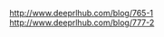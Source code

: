 

<!--
 * @version:
 * @Author:  StevenJokess（蔡舒起） https://github.com/StevenJokess
 * @Date: 2023-09-12 14:04:06
 * @LastEditors:  StevenJokess（蔡舒起） https://github.com/StevenJokess
 * @LastEditTime: 2023-09-12 14:04:18
 * @Description:
 * @Help me: make friends by a867907127@gmail.com and help me get some “foreign” things or service I need in life; 如有帮助，请资助，失业3年了。![支付宝收款码](https://github.com/StevenJokess/d2rl/blob/master/img/%E6%94%B6.jpg)
 * @TODO::
 * @Reference:
-->
http://www.deeprlhub.com/blog/765-1
http://www.deeprlhub.com/blog/777-2
